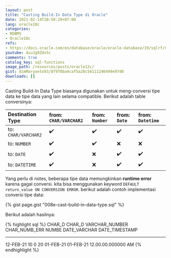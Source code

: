 ```yaml
---
layout: post
title: "Casting Build-In Data Type di Oracle"
date: 2021-02-14T20:50:29+07:00
lang: oracle18c
categories:
- RDBMS
- Oracle18c
refs: 
- https://docs.oracle.com/en/database/oracle/oracle-database/19/sqlrf/CAST.html#GUID-5A70235E-1209-4281-8521-B94497AAEF75
youtube: 4uuJg9ZdvSc
comments: true
catalog_key: sql-functions
image_path: /resources/posts/oracle12c/
gist: dimMaryanto93/8f9f0ba4caf5a28c56111246499e97d0
downloads: []
---
```


Casting Build-In Data Type biasanya digunakan untuk meng-conversi tipe data ke tipe data yang lain selama compatible. Berikut adalah table conversinya:

| Destination Type      | from: `CHAR/VARCHAR2` | from: `Number`        | from: `Date`          | from: `Datetime`      |
| :---                  | :---                  | :---                  | :---                  | :---                  |
| to: `CHAR/VARCHAR2`   | :heavy_check_mark:    | :heavy_check_mark:    | :heavy_check_mark:    | :heavy_check_mark:    |
| to: `NUMBER`          | :heavy_check_mark:    | :heavy_check_mark:    | :x:                   | :x:                   |
| to: `DATE`            | :heavy_check_mark:    | :x:                   | :heavy_check_mark:    | :heavy_check_mark:    |
| to: `DATETIME`        | :heavy_check_mark:    | :x:                   | :heavy_check_mark:    | :heavy_check_mark:    |

Yang perlu di notes, beberapa tipe data memungkinkan **runtime error** karena gagal conversi. kita bisa menggunakan keyword `DEFAULT return_value ON CONVERSION ERROR`. berikut adalah contoh implementasi conversi tipe data:

{% gist page.gist "008e-cast-build-in-data-type.sql" %}

Berikut adalah hasilnya:

{% highlight sql %}
CHAR_D      CHAR_D VARCHAR_NUMBER CHAR_NUMB_ERR NUMBE DATE_VARCHAR  DATE_TIMESTAMP
------      ------ -------------- ------------- ----- ------------- ----------------------------
12-FEB-21   <null> 10             0             20    01-FEB-21     01-FEB-21 12.00.00.000000 AM
{% endhighlight %}